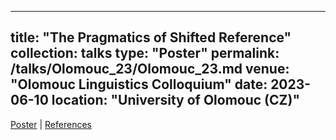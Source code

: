 
---
title: "The Pragmatics of Shifted Reference"
collection: talks
type: "Poster"
permalink: /talks/Olomouc_23/Olomouc_23.md
venue: "Olomouc Linguistics Colloquium"
date: 2023-06-10
location: "University of Olomouc (CZ)"
---

[Poster](./GLOW23_poster_v2.pdf) | [References](GLOW23_poster_Refs.pdf)
